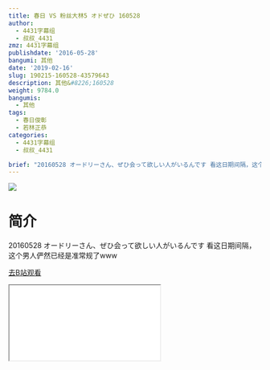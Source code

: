 ```yaml
---
title: 春日 VS 粉丝大林5 オドぜひ 160528
author:
  - 4431字幕组
  - 叔叔_4431
zmz: 4431字幕组
publishdate: '2016-05-28'
bangumi: 其他
date: '2019-02-16'
slug: 190215-160528-43579643
description: 其他&#8226;160528
weight: 9784.0
bangumis:
  - 其他
tags:
  - 春日俊彰
  - 若林正恭
categories:
  - 4431字幕组
  - 叔叔_4431

brief: "20160528 オードリーさん、ぜひ会って欲しい人がいるんです 看这日期间隔，这个男人俨然已经是准常规了www"
---
```

![](https://i.imgur.com/RAMhxkV.jpg)
# 简介  
20160528 オードリーさん、ぜひ会って欲しい人がいるんです
看这日期间隔，这个男人俨然已经是准常规了www  

[去B站观看](https://www.bilibili.com/video/av43579643/)
<div class ="resp-container"><iframe class="testiframe" src="//player.bilibili.com/player.html?aid=43579643"", scrolling="no", allowfullscreen="true" > </iframe></div> 
